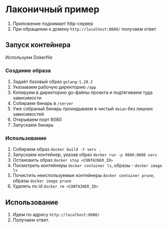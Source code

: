 # Лаконичный пример

1. Приложение поднимает http-сервер
2. При обращении к домену `http://localhost:8080/` получаем ответ

## Запуск контейнера

Используем Dokerfile

### Создание образа
1. Задаёт базовый образ `golang:1.20.2`
2. Указываем рабочую директорию `/app`
3. Копируем в директорию go-файлы проекта и подтягиваем туда зависимости
4. Собираем бинарь в `/server`
5. Уже собраный бинарь прокидываем в чистый `deian` без лишних зависимостей
6. Открываем порт 8080
9. Запускаем бинарь

### Использование

1. Собираем образ `docker build -t serv .`
2. Запускаем контейнер, указав образ `docker run -p 8080:8080 serv`
3. Остановить образ `docker stop <CONTAINER_ID>`
4. Посмотреть контейнеры `docker container ls`, образы - `docker image ls`
5. Почистить неиспользуемые контейнеры `docker container prune`, образы `docker image prune`
6. Удалить по id `docker rm <CONTAINER_ID>`

## Использование

1. Идем по адресу `http://localhost:8080/`
2. Получаем ответ.